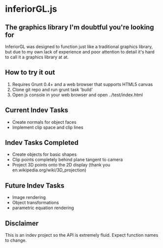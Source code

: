 inferiorGL.js 
==================================================

The graphics library I'm doubtful you're looking for
----------------------------------------------------

InferiorGL was designed to function just like a traditional graphics library, 
but due to my own lack of experience and poor attention to detail it's hard to 
call it a graphics library at at.

How to try it out
----------------------
1. Requires Grunt 0.4+ and a web browser that supports HTML5 canvas
2. Clone git repo and run grunt task 'build'
3. Open js console in your web browser and open ../test/index.html

Current Indev Tasks
----------------------
- Create normals for object faces
- Implement clip space and clip lines

Indev Tasks Completed
-------------------------
- Create objects for basic shapes
- Clip points completely behind plane tangent to camera
- Project 3D points onto the 2D display (thank you en.wikipedia.org/wiki/3D_projection)

Future Indev Tasks
---------------------
- Image rendering
- Object transformations
- parametric equation rendering

Disclaimer
-------------
This is an indev project so the API is extremely fluid. Expect function names to change. 
